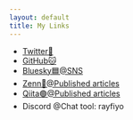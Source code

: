 ```yaml
---
layout: default
title: My Links
---
```


<!-- # Links -->
* [Twitter🦜](https://twitter.com/rayfiyo)
* [GitHub🐱](https://github.com/rayfiyo)
* [Bluesky🟦@SNS](https://bsky.app/profile/rayfiyo.bsky.social)
* [Zenn🔷@Published articles](https://zenn.dev/rayfiyo)
* [Qiita🟢@Published articles](https://qiita.com/rayfiyo)
* Discord @Chat tool: rayfiyo
